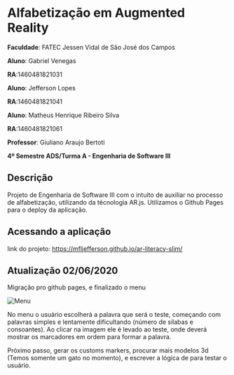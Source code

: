 
# Alfabetização em Augmented Reality


**Faculdade**: FATEC Jessen Vidal de São José dos Campos

**Aluno**: Gabriel Venegas

**RA**:1460481821031

**Aluno**: Jefferson Lopes

**RA**:1460481821041

**Aluno**: Matheus Henrique Ribeiro Silva

**RA**:1460481821061

**Professor**: Giuliano Araujo Bertoti

**4º Semestre ADS/Turma A - Engenharia de Software III**

## Descrição

Projeto de Engenharia de Software III com o intuito de auxiliar no processo de alfabetização, utilizando da técnologia AR.js. Utilizamos o Github Pages para o deploy da aplicação.

## Acessando a aplicação

link do projeto: https://mfljefferson.github.io/ar-literacy-slim/

## Atualização 02/06/2020

Migração pro github pages, e finalizado o menu

<p><img src="https://i.imgur.com/p02mmeR.png" alt="Menu"/><p>

No menu o usuário escolherá a palavra que será o teste, começando com palavras simples e lentamente dificultando (número de sílabas e consoantes). Ao clicar na imagem ele é levado ao teste, onde deverá mostrar os marcadores em ordem para formar a palavra.

Próximo passo, gerar os customs markers, procurar mais modelos 3d (Temos somente um gato no momento), e escrever a lógica de para testar o usuário.


